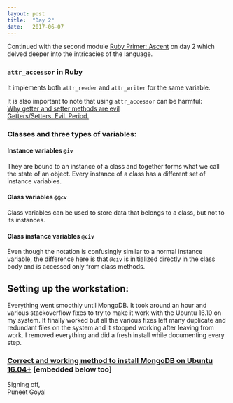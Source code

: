 ```yaml
---
layout: post
title:  "Day 2"
date:   2017-06-07
---
```

Continued with the second module [Ruby Primer: Ascent](https://rubymonk.com/learning/books/4-ruby-primer-ascent) on day 2 which delved deeper into the intricacies of the language.

### `attr_accessor` in Ruby
It implements both `attr_reader` and `attr_writer` for the same variable.  

It is also important to note that using `attr_accessor` can be harmful:  
[Why getter and setter methods are evil](http://www.javaworld.com/article/2073723/core-java/why-getter-and-setter-methods-are-evil.html)  
[Getters/Setters. Evil. Period.](http://www.yegor256.com/2014/09/16/getters-and-setters-are-evil.html)


### Classes and three types of variables:  
#### Instance variables `@iv`
They are bound to an instance of a class and together forms what we call the state of an object. Every instance of a class has a different set of instance variables. 
#### Class variables `@@cv`
Class variables can be used to store data that belongs to a class, but not to its instances.
#### Class instance variables `@civ` 
Even though the notation is confusingly similar to a normal instance variable, the difference here is that `@civ` is initialized directly in the class body and is accessed only from class methods.  

## Setting up the workstation:  
Everything went smoothly until MongoDB. It took around an hour and various stackoverflow fixes to try to make it work with the Ubuntu 16.10 on my system.
It finally worked but all the various fixes left many duplicate and redundant files on the system and it stopped working after leaving from work.
I removed everything and did a fresh install while documenting every step.

### [Correct and working method to install MongoDB on Ubuntu 16.04+](https://gist.github.com/puneet97/5cdd8d8a8b42d0b681bc01e75c6e4406) [embedded below too]
<script src="https://gist.github.com/puneet97/5cdd8d8a8b42d0b681bc01e75c6e4406.js"></script>

Signing off,  
Puneet Goyal